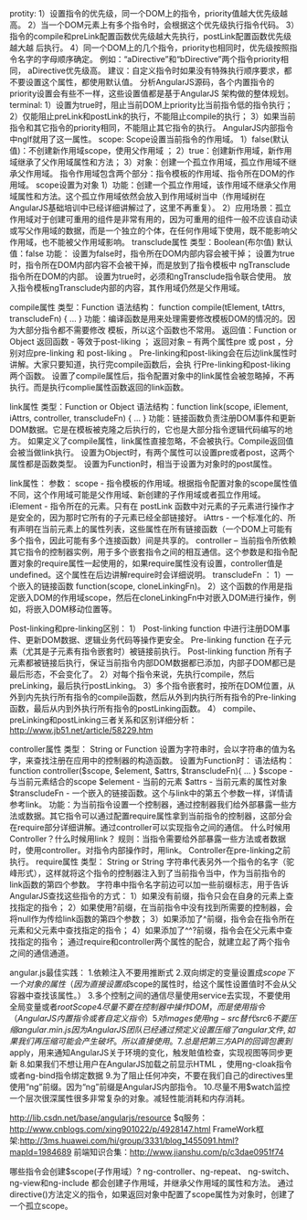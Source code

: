 protity:
1）设置指令的优先级，同一个DOM上的指令，priority值越大优先级越高。
2）当一个DOM元素上有多个指令时，会根据这个优先级执行指令代码。
3）指令的compile和preLink配置函数优先级越大先执行，postLink配置函数优先级越大越
后执行。
4）同一个DOM上的几个指令，priority也相同时，优先级按照指令名字的字母顺序确定。
例如：“aDirective”和“bDirective”两个指令priority相同， aDirective优先级高。
建议：自定义指令时如果没有特殊执行顺序要求，都不要设置这个属性，都使用默认值。
分析AngularJS源码，各个内置指令的priority设置会有些不一样，这些设置值都是基于AngularJS
架构做的整体规划。
terminal:
1）设置为true时，阻止当前DOM上priority比当前指令低的指令执行；
2）仅能阻止preLink和postLink的执行，不能阻止compile的执行；
3）如果当前指令和其它指令的priority相同，不能阻止其它指令的执行。
 AngularJS内部指令中ngIf就用了这一属性。
 scope:
 Scope设置当前指令的作用域。
1）false(默认值)：不创建新作用域scope，使用父作用域 ；
2）true：创建新作用域，新作用域继承了父作用域属性和方法；
3）对象：创建一个孤立作用域，孤立作用域不继承父作用域。
指令作用域包含两个部分：指令模板的作用域、指令所在DOM的作用域。
scope设置为对象
1）功能：创建一个孤立作用域，该作用域不继承父作用域属性和方法。这个孤立作用域依然会放入到作用域树当中（作用域树在AngularJS基础培训中已经详细讲解过了，这里不再重复）。
2）应用场景：孤立作用域对于创建可重用的组件是非常有用的，因为可重用的组件一般不应该自动读或写父作用域的数据，而是一个独立的个体，在任何作用域下使用，既不能影响父作用域，也不能被父作用域影响。
transclude属性
类型：Boolean(布尔值) 
默认值：false
功能：
设置为false时，指令所在DOM内部内容会被干掉；
设置为true时，指令所在DOM内部内容不会被干掉，而是放到了指令模板中
ngTransclude指令所在DOM的内部。
设置为true时，必须和ngTransclude指令联合使用。
放入指令模板ngTransclude内部的内容，其作用域仍然是父作用域。

compile属性
类型：Function
语法结构： function compile(tElement, tAttrs, transcludeFn) { ... }
功能：编译函数是用来处理需要修改模板DOM的情况的。因为大部分指令都不需要修改
模板，所以这个函数也不常用。
返回值：Function or Object
返回函数 - 等效于post-liking ；
返回对象 – 有两个属性pre 或 post ，分别对应pre-linking 和 post-liking 。
Pre-linking和post-liking会在后边link属性时讲解。大家只要知道，执行完compile函数后，会执
行Pre-linking和post-liking两个函数。
设置了compile属性后，指令配置对象中的link属性会被忽略掉，不再执行。而是执行complie属性函数返回的link函数。

link属性
类型：Function or Object
语法结构：function link(scope, iElement, iAttrs, controller, transcludeFn) { ... }
功能：链接函数负责注册DOM事件和更新DOM数据。它是在模板被克隆之后执行的，它也是大部分指令逻辑代码编写的地方。 
 如果定义了compile属性，link属性直接忽略，不会被执行。Compile返回值会被当做link执行。
设置为Object时，有两个属性可以设置pre或者post，这两个属性都是函数类型。
设置为Function时，相当于设置为对象时的post属性。

link属性：
参数：
scope - 指令模板的作用域。根据指令配置对象的scope属性值不同，这个作用域可能是父作用域、新创建的子作用域或者孤立作用域。
iElement - 指令所在的元素。只有在 postLink 函数中对元素的子元素进行操作才是安全的，因为那时它所有的子元素已经全部链接好。
iAttrs - 一个标准化的、所有声明在当前元素上的属性列表，这些属性在所有链接函数（一个DOM上可能有多个指令，因此可能有多个连接函数）间是共享的。
controller – 当前指令所依赖其它指令的控制器实例，用于多个嵌套指令之间的相互通信。这个参数是和指令配置对象的require属性一起使用的，如果require属性没有设置，controller值是undefined。这个属性在后边讲解require时会详细说明。
transcludeFn ：
1）一个嵌入的链接函数 function(scope, cloneLinkingFn)。
2）这个函数的作用是指定嵌入DOM的作用域scope，然后在cloneLinkingFn中对嵌入DOM进行操作，例如，将嵌入DOM移动位置等。

Post-linking和pre-linking区别：
1） Post-linking function 中进行注册DOM事件、更新DOM数据、逻辑业务代码等操作更安全。
Pre-linking function 在子元素（尤其是子元素有指令嵌套时）被链接前执行。
Post-linking function 所有子元素都被链接后执行，保证当前指令内部DOM数据都已添加，内部子DOM都已是最后形态，不会变化了。
2）对每个指令来说，先执行compile，然后preLinking，最后执行postLinking。
3）多个指令嵌套时，按所在DOM位置，从外到内先执行所有指令的compile函数，然后从外到内执行所有指令的Pre-linking函数，最后从内到外执行所有指令的postLinking函数。
4） compile、preLinking和postLinking三者关系和区别详细分析： http://www.jb51.net/article/58229.htm

controller属性
类型： String or Function 
设置为字符串时，会以字符串的值为名字，来查找注册在应用中的控制器的构造函数。
设置为Function时：
语法结构：function controller($scope, $element, $attrs, $transcludeFn){ ... }
$scope - 与当前元素结合的scope
$element - 当前的元素
$attrs - 当前元素的属性对象
$transcludeFn - 一个嵌入的链接函数。这个与link中的第五个参数一样，详情请参考link。
功能：为当前指令设置一个控制器，通过控制器我们给外部暴露一些方法或数据。其它指令可以通过配置require属性拿到当前指令的控制器，这部分会在require部分详细讲解。通过controller可以实现指令之间的通信。
什么时候用Controller？什么时候用link？
规则：当指令需要给外部暴露一些方法或者数据时，使用controller。对指令内部操作时，用link。
Controller在pre-linking之前执行。
require属性
类型： String or String[](字符串数组)
字符串代表另外一个指令的名字（驼峰形式），这样就将这个指令的控制器注入到了当前指令当中，作为当前指令的link函数的第四个参数。
字符串中指令名字前边可以加一些前缀标志，用于告诉AngularJS查找这些指令的方式：
1）如果没有前缀，指令只会在自身的元素上查找指定的指令；
2）如果使用?前缀，在当前指令中没有找到所需要的控制器，会将null作为传给link函数的第四个参数；
3）如果添加了^前缀，指令会在指令所在元素和父元素中查找指定的指令；
4）如果添加了^^?前缀，指令会在父元素中查找指定的指令；
通过require和controller两个属性的配合，就建立起了两个指令之间的通信通道。

angular.js最佳实践：
1.依赖注入不要用推断式
2.双向绑定的变量设置成$scope下一个对象的属性（因为直接设置成$scope的属性时，给这个属性设置值时不会从父容器中查找该属性。）
3.多个控制之间的通信尽量使用service去实现，不要使用全局变量或者$rootScope
4尽量不要在控制器中操作DOM，而是使用指令（AngularJS内置指令或者自定义指令）
5对images使用ng-src 替代src
6不要压缩angular.min.js 因为AngularJS团队已经通过预定义设置压缩了angular文件,如果我们再压缩可能会产生破坏。所以直接使用。
7.总是把第三方API的回调包裹到$apply，用来通知AngularJS关于环境的变化，触发賍值检查，实现视图等同步更新
8.如果我们不想让用户在AngularJS加载之前显示HTML ，使用ng-cloak指令或者ng-bind指令绑定数据
9.为了阻止任何冲突，不要在我们自己的directives里使用“ng”前缀。因为“ng”前缀是AngularJS内部指令。
10.尽量不用$watch监控一个层次很深属性很多非常复杂的对象。减轻性能消耗和内存消耗。

http://lib.csdn.net/base/angularjs/resource
$q服务：http://www.cnblogs.com/xing901022/p/4928147.html
FrameWork框架:http://3ms.huawei.com/hi/group/3331/blog_1455091.html?mapId=1984689
前端知识合集：http://www.jianshu.com/p/c3dae0951f74

哪些指令会创建$scope(子作用域）?
ng-controller、ng-repeat、 ng-switch、ng-view和ng-include 都会创建子作用域，并继承父作用域的属性和方法。
通过directive()方法定义的指令，如果返回对象中配置了scope属性为对象时，创建了一个孤立scope。






